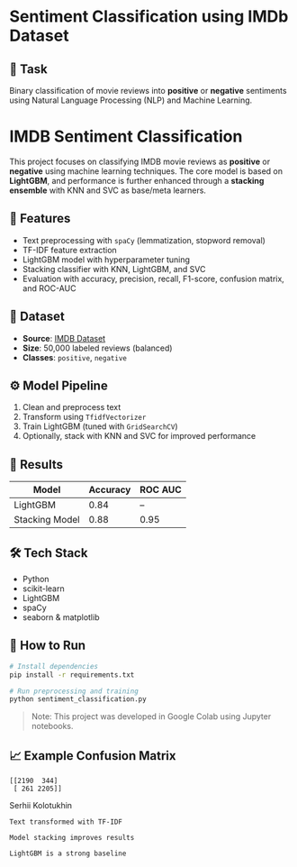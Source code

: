 # Sentiment Classification using IMDb Dataset

## 📝 Task

Binary classification of movie reviews into **positive** or **negative** sentiments using Natural Language Processing (NLP) and Machine Learning.

# IMDB Sentiment Classification

This project focuses on classifying IMDB movie reviews as **positive** or **negative** using machine learning techniques. The core model is based on **LightGBM**, and performance is further enhanced through a **stacking ensemble** with KNN and SVC as base/meta learners.

## 📌 Features

- Text preprocessing with `spaCy` (lemmatization, stopword removal)
- TF-IDF feature extraction
- LightGBM model with hyperparameter tuning
- Stacking classifier with KNN, LightGBM, and SVC
- Evaluation with accuracy, precision, recall, F1-score, confusion matrix, and ROC-AUC

## 📂 Dataset

- **Source**: [IMDB Dataset](https://ai.stanford.edu/~amaas/data/sentiment/)
- **Size**: 50,000 labeled reviews (balanced)
- **Classes**: `positive`, `negative`

## ⚙️ Model Pipeline

1. Clean and preprocess text
2. Transform using `TfidfVectorizer`
3. Train LightGBM (tuned with `GridSearchCV`)
4. Optionally, stack with KNN and SVC for improved performance

## 🧪 Results

| Model           | Accuracy | ROC AUC |
|----------------|----------|---------|
| LightGBM       | 0.84     | –       |
| Stacking Model | 0.88     | 0.95    |

## 🛠 Tech Stack

- Python
- scikit-learn
- LightGBM
- spaCy
- seaborn & matplotlib

## 🚀 How to Run

```bash
# Install dependencies
pip install -r requirements.txt

# Run preprocessing and training
python sentiment_classification.py
```

> Note: This project was developed in Google Colab using Jupyter notebooks.

## 📈 Example Confusion Matrix

```
[[2190  344]
 [ 261 2205]]
```

Serhii Kolotukhin

    Text transformed with TF-IDF

    Model stacking improves results

    LightGBM is a strong baseline
